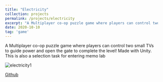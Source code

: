 ```yaml
---
title: "Electricity"
collection: projects
permalink: /projects/electricity
excerpt: "A Multiplayer co-op puzzle game where players can control two small TVs to guide power and open the gate to complete the level! Made with Unity. This is also a selection task for entering memo lab <br/><img src='/images/Electricity1.png'>"
date: 2020-10-10
tag: 'game'
---
```


A Multiplayer co-op puzzle game where players can control two small TVs to guide power and open the gate to complete the level! Made with Unity. This is also a selection task for entering memo lab


![electricity1](http://jinjinhe2001.github.io/images/Electricity1.png)

[Github](https://github.com/jinjinhe2001/memo-Unitytest)
